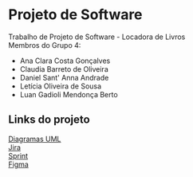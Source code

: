 # Projeto de Software
Trabalho de Projeto de Software - Locadora de Livros  
Membros do Grupo 4:  
  - Ana Clara Costa Gonçalves
  - Claudia Barreto de Oliveira
  - Daniel Sant' Anna Andrade
  - Letícia Oliveira de Sousa
  - Luan Gadioli Mendonça Berto

  
## Links do projeto
[Diagramas UML](https://app.diagrams.net/#G1qkEz05uORCzYD8TFiMkdw_YuZmt_WvNS)  
[Jira](https://ruralprojetosoftware.atlassian.net/jira/software/projects/PDS/boards/1)  
[Sprint](https://app.conceptboard.com/board/78xp-of4f-3hzx-u5rx-namt)  
[Figma](https://www.figma.com/file/vnbkQhJax90yRAsuwfbs02/mockup?node-id=0%3A1)  
